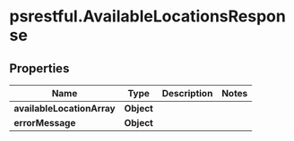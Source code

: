 # psrestful.AvailableLocationsResponse

## Properties
Name | Type | Description | Notes
------------ | ------------- | ------------- | -------------
**availableLocationArray** | **Object** |  | 
**errorMessage** | **Object** |  | 
